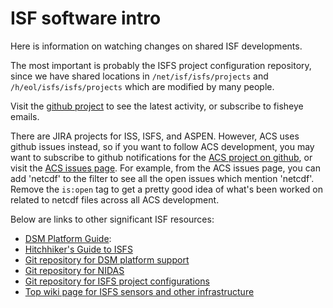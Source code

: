 # ISF software intro

Here is information on watching changes on shared ISF developments.

The most important is probably the ISFS project configuration repository,
since we have shared locations in `/net/isf/isfs/projects` and
`/h/eol/isfs/isfs/projects` which are modified by many people.

Visit the [github project](https://github.com/NCAR/isfs-field-projects/) to
see the latest activity, or subscribe to fisheye emails.

There are JIRA projects for ISS, ISFS, and ASPEN.  However, ACS uses github
issues instead, so if you want to follow ACS development, you may want to
subscribe to github notifications for the [ACS project on
github](https://github.com/NCAR/ACS/), or visit the [ACS issues
page](https://github.com/NCAR/ACS/issues).  For example, from the ACS issues
page, you can add 'netcdf' to the filter to see all the open issues which
mention 'netcdf'.  Remove the `is:open` tag to get a pretty good idea of
what's been worked on related to netcdf files across all ACS development.

Below are links to other significant ISF resources:

- [DSM Platform Guide](https://ncar.github.io/dsm-platform/):
- [Hitchhiker's Guide to ISFS](https://docs.google.com/document/d/1sJYewSxjFaLsLYeUqtSbZ5NMQO8V2pFHTAas0OrEgBg/edit)
- [Git repository for DSM platform support](https://github.com/NCAR/dsm-platform/)
- [Git repository for NIDAS](https://github.com/NCAR/nidas)
- [Git repository for ISFS project configurations](https://github.com/NCAR/isfs-field-projects/)
- [Top wiki page for ISFS sensors and other infrastructure](https://wiki.ucar.edu/display/SEW/ISFS)
